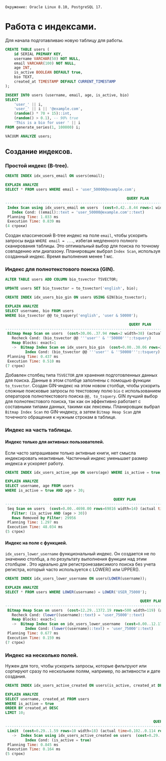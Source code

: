 ```
Окружение: Oracle Linux 8.10, PostgreSQL 17.
```

# Работа с индексами.
Для начала подготавливаю новую таблицу для работы. 

```sql
CREATE TABLE users (
    id SERIAL PRIMARY KEY,
    username VARCHAR(50) NOT NULL,
    email VARCHAR(100) NOT NULL,
    age INT,
    is_active BOOLEAN DEFAULT true,
    bio TEXT,
    created_at TIMESTAMP DEFAULT CURRENT_TIMESTAMP
);

INSERT INTO users (username, email, age, is_active, bio)
SELECT 
    'user_' || i,
    'user_' || i || '@example.com',
    (random() * 70 + 15)::int,
    (random() > 0.1), -- 90% true
    'This is a bio for user ' || i
FROM generate_series(1, 100000) i;

VACUUM ANALYZE users;
```

## Создание индексов.
### Простой индекс (B-tree).

```sql
CREATE INDEX idx_users_email ON users(email);

EXPLAIN ANALYZE
SELECT * FROM users WHERE email = 'user_50000@example.com';

                                                       QUERY PLAN
------------------------------------------------------------------------------------------------------------------------
 Index Scan using idx_users_email on users  (cost=0.42..8.44 rows=1 width=77) (actual time=0.796..0.799 rows=1 loops=1)
   Index Cond: ((email)::text = 'user_50000@example.com'::text)
 Planning Time: 1.033 ms
 Execution Time: 0.839 ms
(4 строки)
```
Создан классический B-tree индекс на поле `email`, чтобы ускорить запросы вида `WHERE email = ...`, избегая медленного полного сканирования таблицы. Это оптимальный выбор для поиска по точному совпадению или диапазону. Планировщик выбрал `Index Scan`, используя созданный индекс. Время выполнения менее 1 мс.

### Индекс для полнотекстового поиска (GIN).

```sql
ALTER TABLE users ADD COLUMN bio_tsvector TSVECTOR;

UPDATE users SET bio_tsvector = to_tsvector('english', bio);

CREATE INDEX idx_users_bio_gin ON users USING GIN(bio_tsvector);

EXPLAIN ANALYZE
SELECT username, bio FROM users
WHERE bio_tsvector @@ to_tsquery('english', 'user & 50000');

                                                        QUERY PLAN
---------------------------------------------------------------------------------------------------------------------------
 Bitmap Heap Scan on users  (cost=30.06..37.94 rows=2 width=38) (actual time=0.469..0.472 rows=1 loops=1)
   Recheck Cond: (bio_tsvector @@ '''user'' & ''50000'''::tsquery)
   Heap Blocks: exact=1
   ->  Bitmap Index Scan on idx_users_bio_gin  (cost=0.00..30.06 rows=2 width=0) (actual time=0.325..0.326 rows=1 loops=1)
         Index Cond: (bio_tsvector @@ '''user'' & ''50000'''::tsquery)
 Planning Time: 0.437 ms
 Execution Time: 0.510 ms
(7 строк)
```
Добавлен столбец типа `TSVECTOR` для хранения подготовленных данных для поиска. Данные в этом столбце заполнены с помощью функции `to_tsvector`. Создан GIN-индекс на этом новом столбце, чтобы ускорить сложные поисковые запросы по текстовому полю `bio` с использованием операторов полнотекстового поиска `@@, to_tsquery`. GIN лучший выбор для полнотекстового поиска, так как он эффективно работает с составными типами данных, такими как лексемы. Планировщик выбрал `Bitmap Index Scan` по GIN-индексу, а затем `Bitmap Heap Scan` для точечного обращения к нужным строкам в таблице. 

### Индекс на часть таблицы.
#### Индекс только для активных пользователей. 
Если часто запрашиваем только активные книги, нет смысла индексировать неактивные. Частичный индекс уменьшает размер индекса и ускоряет работу.
```sql
CREATE INDEX idx_users_active_age ON users(age) WHERE is_active = true;

EXPLAIN ANALYZE
SELECT username, age FROM users
WHERE is_active = true AND age > 30;

                                                 QUERY PLAN
------------------------------------------------------------------------------------------------------------
 Seq Scan on users  (cost=0.00..4698.00 rows=69816 width=14) (actual time=2.051..41.568 rows=70044 loops=1)
   Filter: (is_active AND (age > 30))
   Rows Removed by Filter: 29956
 Planning Time: 1.297 ms
 Execution Time: 48.034 ms
(5 строк)
```
#### Индекс на поле с функцией. 
`idx_users_lower_username` функциональный индекс. Он создается не по значению столбца, а по результату выполнения функции над этим столбцом . Это идеально для регистронезависимого поиска без учета регистра, который часто используется с LOWER() или UPPER().
```sql
CREATE INDEX idx_users_lower_username ON users(LOWER(username));

EXPLAIN ANALYZE
SELECT * FROM users WHERE LOWER(username) = LOWER('USER_75000');

                                                             QUERY PLAN
------------------------------------------------------------------------------------------------------------------------------------
 Bitmap Heap Scan on users  (cost=12.29..1372.19 rows=500 width=119) (actual time=0.124..0.126 rows=1 loops=1)
   Recheck Cond: (lower((username)::text) = 'user_75000'::text)
   Heap Blocks: exact=1
   ->  Bitmap Index Scan on idx_users_lower_username  (cost=0.00..12.17 rows=500 width=0) (actual time=0.109..0.109 rows=1 loops=1)
         Index Cond: (lower((username)::text) = 'user_75000'::text)
 Planning Time: 0.677 ms
 Execution Time: 0.159 ms
(7 строк)
```
### Индекс на несколько полей.
Нужен для того, чтобы ускорить запросы, которые фильтруют или сортируют сразу по нескольким полям, например, по активности и дате создания.
```sql
CREATE INDEX idx_users_active_created ON users(is_active, created_at DESC);

EXPLAIN ANALYZE
SELECT username, created_at FROM users
WHERE is_active = true
ORDER BY created_at DESC
LIMIT 10;

                                                                   QUERY PLAN
------------------------------------------------------------------------------------------------------------------------------------------------
 Limit  (cost=0.29..1.59 rows=10 width=18) (actual time=0.102..0.114 rows=10 loops=1)
   ->  Index Scan using idx_users_active_created on users  (cost=0.29..11682.99 rows=89783 width=18) (actual time=0.100..0.109 rows=10 loops=1)
         Index Cond: (is_active = true)
 Planning Time: 0.845 ms
 Execution Time: 0.164 ms
(5 строк)

```
